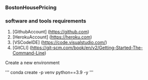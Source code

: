 ### BostonHousePricing

### software and tools requirements

1. [GithubAccount] (https://github.com)
2. [HerokuAccount] (https://heroku.com)
3. [VSCodeIDE] (https://code.visualstudio.com/)
4. [GitCLI] (https://git-scm.com/book/en/v2/Getting-Started-The-Command-Line)

Create a new environment 

'''
conda create -p venv python==3.9 -y
'''
